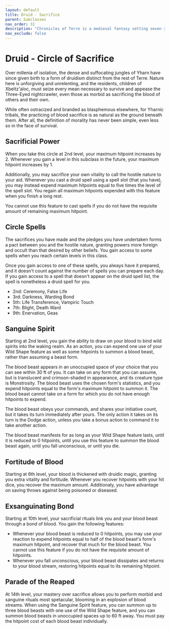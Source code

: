 ```yaml
---
layout: default
title: Druid - Sacrifice
parent: Subclasses
nav_order: 31
description: "Chronicles of Terre is a medieval fantasy setting seven years in the writing, currently for dungeons & dragons 5th edition."
nav_exclude: false
---
```


# Druid - Circle of Sacrifice

Over millenia of isolation, the dense and suffocating jungles of Yharn have since given birth to a form of druidism distinct from the rest of Terre. Nature here is unforgiving and unrelenting, and the residents, children of Xbeltz'aloc, must seize every mean necessary to survive and appease the Three-Eyed nightcrawler, even those as morbid as sacrificing the blood of others and their own. 

While often ostracized and branded as blasphemous elsewhere, for Yharnic tribals, the practicing of blood sacrifice is as natural as the ground beneath them. After all, the definition of morality has never been simple, even less so in the face of survival.

## Sacrificial Power

When you take this circle at 2nd level, your maximum hitpoint increases by 2. Whenever you gain a level in this subclass in the future, your maximum hitpoint increases by 1.

Additionally, you may sacrifice your own vitality to call the hostile nature to your aid. Whenever you cast a druid spell using a spell slot (that you have), you may instead expend maximum hitpoints equal to five times the level of the spell slot. You regain all maximum hitpoints expended with this feature when you finish a long rest.

You cannot use this feature to cast spells if you do not have the requisite amount of remaining maximum hitpoint.

## Circle Spells

The sacrifices you have made and the pledges you have undertaken forms a pact between you and the hostile nature, granting powers more foreign and occult than that desired by other beliefs. You gain access to some spells when you reach certain levels in this class.

Once you gain access to one of these spells, you always have it prepared, and it doesn't count against the number of spells you can prepare each day. If you gain access to a spell that doesn't appear on the druid spell list, the spell is nonetheless a druid spell for you.

- 2nd: Ceremony, False Life
- 3rd: Darkness, Warding Bond
- 5th: Life Transference, Vampiric Touch
- 7th: Blight, Death Ward
- 9th: Enervation, Geas

## Sanguine Spirit

Starting at 2nd level, you gain the ability to draw on your blood to bind wild spirits into the waking realm. As an action, you can expend one use of your Wild Shape feature as well as some hitpoints to summon a blood beast, rather than assuming a beast form.

The blood beast appears in an unoccupied space of your choice that you can see within 30 ft of you. It can take on any form that you can assume, but is translucent and crimson-shaded in appearance, and its creature type is Monstrosity. The blood beast uses the chosen form's statistics, and you expend hitpoints equal to the form's maximum hitpoint to summon it. The blood beast cannot take on a form for which you do not have enough hitpoints to expend.

The blood beast obeys your commands, and shares your initiative count, but it takes its turn immediately after yours. The only action it takes on its turn is the Dodge action, unless you take a bonus action to command it to take another action.

The blood beast manifests for as long as your Wild Shape feature lasts, until it is reduced to 0 hitpoints, until you use this feature to summon the blood beast again, until you fall unconscious, or until you die.

## Fortitude of Blood

Starting at 6th level, your blood is thickened with druidic magic, granting you extra vitality and fortitude. Whenever you recover hitpoints with your hit dice, you recover the maximum amount. Additionaly, you have advantage on saving throws against being poisoned or diseased.

## Exsanguinating Bond

Starting at 10th level, your sacrificial rituals link you and your blood beast through a bond of blood. You gain the following features:
- Whenever your blood beast is reduced to 0 hitpoints, you may use your reaction to expend hitpoints equal to half of the blood beast's form's maximum hitpoint, and recover that much for the blood beast. You cannot use this feature if you do not have the requisite amount of hitpoints.
- Whenever you fall unconscious, your blood beast dissipates and returns to your blood stream, restoring hitpoints equal to its remaining hitpoint.

## Parade of the Reaped

At 14th level, your mastery over sacrifice allows you to perform morbid and sanguine rituals most spetacular, blooming in an explosion of blood streams. When using the Sanguine Spirit feature, you can summon up to three blood beasts with one use of the Wild Shape feature, and you can summon blood beasts in unoccupied spaces up to 60 ft away. You must pay the hitpoint cost of each blood beast individually. 